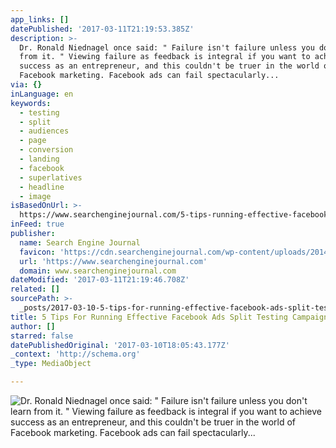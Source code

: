 ```yaml
---
app_links: []
datePublished: '2017-03-11T21:19:53.385Z'
description: >-
  Dr. Ronald Niednagel once said: " Failure isn't failure unless you don't learn
  from it. " Viewing failure as feedback is integral if you want to achieve
  success as an entrepreneur, and this couldn't be truer in the world of
  Facebook marketing. Facebook ads can fail spectacularly...
via: {}
inLanguage: en
keywords:
  - testing
  - split
  - audiences
  - page
  - conversion
  - landing
  - facebook
  - superlatives
  - headline
  - image
isBasedOnUrl: >-
  https://www.searchenginejournal.com/5-tips-running-effective-facebook-ads-split-testing-campaigns/187155/?ver=187155X2
inFeed: true
publisher:
  name: Search Engine Journal
  favicon: 'https://cdn.searchenginejournal.com/wp-content/uploads/2014/07/favicon.png'
  url: 'https://www.searchenginejournal.com'
  domain: www.searchenginejournal.com
dateModified: '2017-03-11T21:19:46.708Z'
related: []
sourcePath: >-
  _posts/2017-03-10-5-tips-for-running-effective-facebook-ads-split-testing-camp.md
title: 5 Tips For Running Effective Facebook Ads Split Testing Campaigns | SEJ
author: []
starred: false
datePublishedOriginal: '2017-03-10T18:05:43.177Z'
_context: 'http://schema.org'
_type: MediaObject

---
```

![Dr. Ronald Niednagel once said: " Failure isn't failure unless you don't learn from it. " Viewing failure as feedback is integral if you want to achieve success as an entrepreneur, and this couldn't be truer in the world of Facebook marketing. Facebook ads can fail spectacularly...](https://the-grid-user-content.s3-us-west-2.amazonaws.com/e3fb4254-4b5d-46ee-8d20-52e1f6a5429f.jpg)